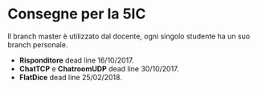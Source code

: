# Consegne per la 5IC

Il branch master è utilizzato dal docente, ogni singolo studente ha un suo branch personale.
- **Risponditore** dead line 16/10/2017.
- **ChatTCP** e **ChatroomUDP** dead line 30/10/2017.
- **FlatDice** dead line 25/02/2018.
